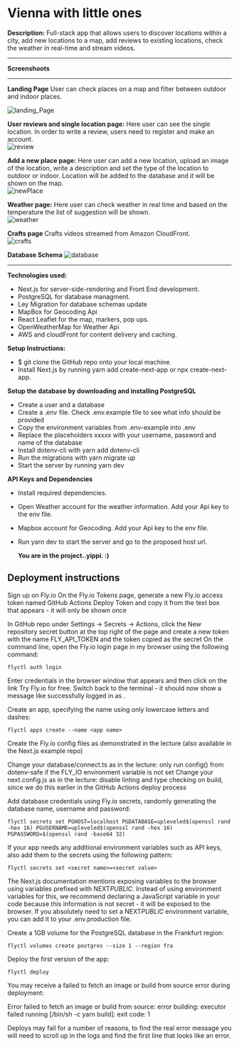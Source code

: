 # Vienna with little ones

**Description:** Full-stack app that allows users to discover locations within a city, add new locations to a map, add reviews to existing locations, check the weather in real-time and stream videos.

---

**Screenshoots**

---

**Landing Page** User can check places on a map and filter between outdoor and indoor places.
<br>

![landing_Page](public/images/landingPage.png)

**User reviews and single location page:** Here user can see the single location. In order to write a review, users need to register and make an account.
<br>
![review](public/images/review.png)

**Add a new place page:** Here user can add a new location, upload an image of the location, write a description and set the type of the location to outdoor or indoor. Location will be added to the database and it will be shown on the map.
<br>
![newPlace](public/images/addLocation.png)

**Weather page:** Here user can check weather in real time and based on the temperature the list of suggestion will be shown.
<br>
![weather](public/images/weather.png)

**Crafts page** Crafts videos streamed from Amazon CloudFront.
<br>
![crafts](public/images/crafts.png)

**Database Schema**
![database](public/images/database.png)

---

**Technologies used:**

- Next.js for server-side-rendering and Front End development.
- PostgreSQL for database managment.
- Ley Migration for database schemas update
- MapBox for Geocoding Api
- React Leaflet for the map, markers, pop ups.
- OpenWeatherMap for Weather Api
- AWS and cloudFront for content delivery and caching.

**Setup Instructions:**

- $ git clone the GitHub repo onto your local machine.
- Install Next.js by running yarn add create-next-app or npx create-next-app.

**Setup the database by downloading and installing PostgreSQL**

- Create a user and a database
- Create a .env file. Check .env.example file to see what info should be provided
- Copy the environment variables from .env-example into .env
- Replace the placeholders xxxxx with your username, password and name of the database
- Install dotenv-cli with yarn add dotenv-cli
- Run the migrations with yarn migrate up
- Start the server by running yarn dev

**API Keys and Dependencies**

- Install required dependencies.
- Open Weather account for the weather information. Add your Api key to the env file.
- Mapbox account for Geocoding. Add your Api key to the env file.
- Run yarn dev to start the server and go to the proposed host url.

  **You are in the project..yippi. :)**

## Deployment instructions

Sign up on Fly.io
On the Fly.io Tokens page, generate a new Fly.io access token named GitHub Actions Deploy Token and copy it from the text box that appears - it will only be shown once

In GitHub repo under Settings → Secrets → Actions, click the New repository secret button at the top right of the page and create a new token with the name FLY_API_TOKEN and the token copied as the secret
On the command line, open the Fly.io login page in my browser using the following command:

```
flyctl auth login
```

Enter credentials in the browser window that appears and then click on the link Try Fly.io for free. Switch back to the terminal - it should now show a message like successfully logged in as <your email>.

Create an app, specifying the name using only lowercase letters and dashes:

```
flyctl apps create --name <app name>
```

Create the Fly.io config files as demonstrated in the lecture (also available in the Next.js example repo)

Change your database/connect.ts as in the lecture: only run config() from dotenv-safe if the FLY_IO environment variable is not set
Change your next.config.js as in the lecture: disable linting and type checking on build, since we do this earlier in the GitHub Actions deploy process

Add database credentials using Fly.io secrets, randomly generating the database name, username and password:

```
flyctl secrets set PGHOST=localhost PGDATABASE=upleveled$(openssl rand -hex 16) PGUSERNAME=upleveled$(openssl rand -hex 16) PGPASSWORD=$(openssl rand -base64 32)
```

If your app needs any additional environment variables such as API keys, also add them to the secrets using the following pattern:

```
flyctl secrets set <secret name>=<secret value>
```

The Next.js documentation mentions exposing variables to the browser using variables prefixed with NEXT*PUBLIC*. Instead of using environment variables for this, we recommend declaring a JavaScript variable in your code because this information is not secret - it will be exposed to the browser. If you absolutely need to set a NEXT*PUBLIC* environment variable, you can add it to your .env.production file.

Create a 1GB volume for the PostgreSQL database in the Frankfurt region:

```
flyctl volumes create postgres --size 1 --region fra
```

Deploy the first version of the app:

```
flyctl deploy
```

You may receive a failed to fetch an image or build from source error during deployment:

Error failed to fetch an image or build from source: error building: executor failed running [/bin/sh -c yarn build]: exit code: 1

Deploys may fail for a number of reasons, to find the real error message you will need to scroll up in the logs and find the first line that looks like an error.
